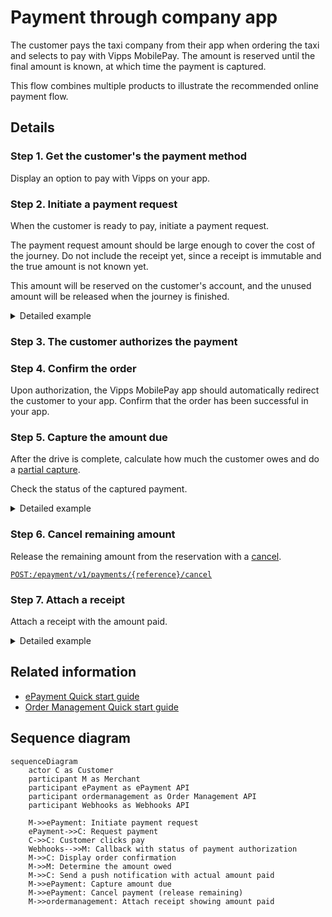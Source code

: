<!-- START_METADATA
---
sidebar_position: 102
hide_table_of_contents: false
pagination_next: null
pagination_prev: null
---

import AUTHORIZEPAYMENT from '../_common/_customer_authorizes_epayment.md'
END_METADATA -->

# Payment through company app

The customer pays the taxi company from their app when ordering the taxi and selects to pay with Vipps MobilePay.
The amount is reserved until the final amount is known, at which time the payment is captured.

This flow combines multiple products to illustrate the recommended online payment flow.

## Details

### Step 1. Get the customer's the payment method

Display an option to pay with Vipps on your app.

### Step 2. Initiate a payment request

When the customer is ready to pay, initiate a payment request.

The payment request amount should be large enough to cover the cost of the journey.
Do not include the receipt yet, since a receipt is immutable and the true amount is not known yet.

This amount will be reserved on the customer's account, and the unused amount will be released when the journey is finished.

<details>
<summary>Detailed example</summary>
<div>

To create this payment, you first send a
[create payment](https://developer.vippsmobilepay.com/api/epayment#tag/CreatePayments) request.

Since the customer is selecting this from an app on their phone, you don't need their phone number.
This payment command can do an app-switch and open their app with the payment request.
Specify `"userFlow": "WEB_REDIRECT"` to redirect user to the app.

Specify `"customerInteraction": "CUSTOMER_PRESENT"`.

Here is an example HTTP POST:

[`POST:/epayment/v1/payments`](https://developer.vippsmobilepay.com/api/epayment#tag/CreatePayments/operation/createPayment)

```json
{
  "amount": {
    "value": 31400,
    "currency": "NOK"
  },
  "paymentMethod": {
    "type": "WALLET"
  },
  "customerInteraction": "CUSTOMER_PRESENT",
  "reference": 2486791679658155992,
  "userFlow": "WEB_REDIRECT",
  "returnUrl": "http://example.com/redirect?reference=2486791679658155992",
  "paymentDescription": "Travel from Oslo central station to Storo"
}

```

</div>
</details>

### Step 3. The customer authorizes the payment

<AUTHORIZEPAYMENT />

### Step 4. Confirm the order

Upon authorization, the Vipps MobilePay app should automatically redirect the customer to your app.
Confirm that the order has been successful in your app.

### Step 5. Capture the amount due

After the drive is complete, calculate how much the customer owes and do a
[partial capture](https://developer.vippsmobilepay.com/docs/APIs/epayment-api/operations/capture#partial-capture).

Check the status of the captured payment.

<details>
<summary>Detailed example</summary>
<div>

[`POST:/epayment/v1/payments/{reference}/capture`](https://developer.vippsmobilepay.com/api/epayment/#tag/AdjustPayments/operation/capturePayment)

With body:

```json
{
  "modificationAmount": {
    "value": 29900,
    "currency": "NOK"
  }
}
```

</div>
</details>

### Step 6. Cancel remaining amount

Release the remaining amount from the reservation with a
[cancel](https://developer.vippsmobilepay.com/docs/APIs/epayment-api/operations/cancel#cancel-after-a-partial-capture).

[`POST:/epayment/v1/payments/{reference}/cancel`](https://developer.vippsmobilepay.com/api/epayment/#tag/AdjustPayments/operation/capturePayment)

### Step 7. Attach a receipt

Attach a receipt with the amount paid.

<details>
<summary>Detailed example</summary>
<div>

Here is an example HTTP POST:

[`POST:/order-management/v2/{paymentType}/receipts/{orderId}`](https://developer.vippsmobilepay.com/api/order-management/#operation/postReceiptV2)

For `paymentType`, use `eCom` for eCom or ePayment payments.
For `orderId`, use the `chargeId` of the charge.

Body:

```json
{
  "orderLines": [
    {
        "name": "trip",
        "id": "line_item_1",
        "totalAmount": 29900,
        "totalAmountExcludingTax": 22425,
        "totalTaxAmount": 7475,
        "taxPercentage": 25,
        "productUrl": "https://www.example.com/taxiride",
      },
    },
  ],
  "bottomLine": {
    "currency": "NOK",
    "posId": "taxi_122",
  }
}
```

</div>
</details>

## Related information

* [ePayment Quick start guide](https://developer.vippsmobilepay.com/docs/APIs/epayment-api/quick-start/)
* [Order Management Quick start guide](https://developer.vippsmobilepay.com/docs/APIs/order-management-api/vipps-order-management-api-quick-start/)

## Sequence diagram

``` mermaid
sequenceDiagram
    actor C as Customer
    participant M as Merchant
    participant ePayment as ePayment API
    participant ordermanagement as Order Management API
    participant Webhooks as Webhooks API

    M->>ePayment: Initiate payment request
    ePayment->>C: Request payment
    C->>C: Customer clicks pay
    Webhooks-->>M: Callback with status of payment authorization
    M->>C: Display order confirmation
    M->>M: Determine the amount owed
    M->>C: Send a push notification with actual amount paid
    M->>ePayment: Capture amount due
    M->>ePayment: Cancel payment (release remaining)
    M->>ordermanagement: Attach receipt showing amount paid
```
